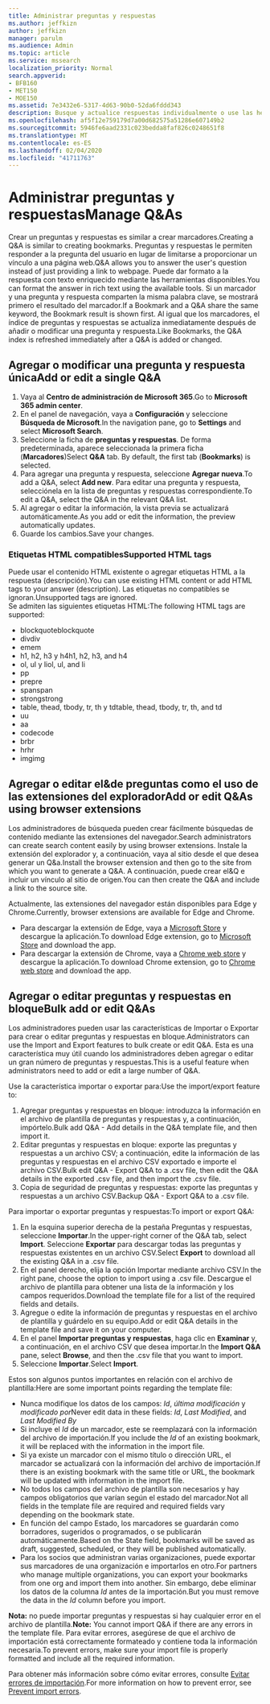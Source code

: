 ```yaml
---
title: Administrar preguntas y respuestas
ms.author: jeffkizn
author: jeffkizn
manager: parulm
ms.audience: Admin
ms.topic: article
ms.service: mssearch
localization_priority: Normal
search.appverid:
- BFB160
- MET150
- MOE150
ms.assetid: 7e3432e6-5317-4d63-90b0-52da6fddd343
description: Busque y actualice respuestas individualmente o use las herramientas disponibles de Búsqueda de Microsoft para editarlas todas a la vez
ms.openlocfilehash: af5f12e759179d7a00d682575a51286e607149b2
ms.sourcegitcommit: 5946fe6aad2331c023bedda8faf826c0248651f8
ms.translationtype: MT
ms.contentlocale: es-ES
ms.lasthandoff: 02/04/2020
ms.locfileid: "41711763"
---
```

# <a name="manage-qas"></a><span data-ttu-id="e7ecb-103">Administrar preguntas y respuestas</span><span class="sxs-lookup"><span data-stu-id="e7ecb-103">Manage Q&As</span></span>

<span data-ttu-id="e7ecb-104">Crear un preguntas y respuestas es similar a crear marcadores.</span><span class="sxs-lookup"><span data-stu-id="e7ecb-104">Creating a Q&A is similar to creating bookmarks.</span></span> <span data-ttu-id="e7ecb-105">Preguntas y respuestas le permiten responder a la pregunta del usuario en lugar de limitarse a proporcionar un vínculo a una página web.</span><span class="sxs-lookup"><span data-stu-id="e7ecb-105">Q&A allows you to answer the user's question instead of just providing a link to webpage.</span></span> <span data-ttu-id="e7ecb-106">Puede dar formato a la respuesta con texto enriquecido mediante las herramientas disponibles.</span><span class="sxs-lookup"><span data-stu-id="e7ecb-106">You can format the answer in rich text using the available tools.</span></span> <span data-ttu-id="e7ecb-107">Si un marcador y una pregunta y respuesta comparten la misma palabra clave, se mostrará primero el resultado del marcador.</span><span class="sxs-lookup"><span data-stu-id="e7ecb-107">If a Bookmark and a Q&A share the same keyword, the Bookmark result is shown first.</span></span> <span data-ttu-id="e7ecb-108">Al igual que los marcadores, el índice de preguntas y respuestas se actualiza inmediatamente después de añadir o modificar una pregunta y respuesta.</span><span class="sxs-lookup"><span data-stu-id="e7ecb-108">Like Bookmarks, the Q&A index is refreshed immediately after a Q&A is added or changed.</span></span>

## <a name="add-or-edit-a-single-qa"></a><span data-ttu-id="e7ecb-109">Agregar o modificar una pregunta y respuesta única</span><span class="sxs-lookup"><span data-stu-id="e7ecb-109">Add or edit a single Q&A</span></span>

1. <span data-ttu-id="e7ecb-110">Vaya al **Centro de administración de Microsoft 365**.</span><span class="sxs-lookup"><span data-stu-id="e7ecb-110">Go to **Microsoft 365 admin center**.</span></span>
1. <span data-ttu-id="e7ecb-111">En el panel de navegación, vaya a **Configuración** y seleccione **Búsqueda de Microsoft**.</span><span class="sxs-lookup"><span data-stu-id="e7ecb-111">In the navigation pane, go to **Settings** and select **Microsoft Search**.</span></span>
1. <span data-ttu-id="e7ecb-112">Seleccione la ficha de **preguntas y respuestas**. De forma predeterminada, aparece seleccionada la primera ficha (**Marcadores**)</span><span class="sxs-lookup"><span data-stu-id="e7ecb-112">Select **Q&A** tab. By default, the first tab (**Bookmarks**) is selected.</span></span>
1. <span data-ttu-id="e7ecb-113">Para agregar una pregunta y respuesta, seleccione **Agregar nueva**.</span><span class="sxs-lookup"><span data-stu-id="e7ecb-113">To add a Q&A, select **Add new**.</span></span>
<span data-ttu-id="e7ecb-114">Para editar una pregunta y respuesta, selecciónela en la lista de preguntas y respuestas correspondiente.</span><span class="sxs-lookup"><span data-stu-id="e7ecb-114">To edit a Q&A, select the Q&A in the relevant Q&A list.</span></span>
1. <span data-ttu-id="e7ecb-115">Al agregar o editar la información, la vista previa se actualizará automáticamente.</span><span class="sxs-lookup"><span data-stu-id="e7ecb-115">As you add or edit the information, the preview automatically updates.</span></span>
1. <span data-ttu-id="e7ecb-116">Guarde los cambios.</span><span class="sxs-lookup"><span data-stu-id="e7ecb-116">Save your changes.</span></span>

### <a name="supported-html-tags"></a><span data-ttu-id="e7ecb-117">Etiquetas HTML compatibles</span><span class="sxs-lookup"><span data-stu-id="e7ecb-117">Supported HTML tags</span></span>

<span data-ttu-id="e7ecb-118">Puede usar el contenido HTML existente o agregar etiquetas HTML a la respuesta (descripción).</span><span class="sxs-lookup"><span data-stu-id="e7ecb-118">You can use existing HTML content or add HTML tags to your answer (description).</span></span> <span data-ttu-id="e7ecb-119">Las etiquetas no compatibles se ignoran.</span><span class="sxs-lookup"><span data-stu-id="e7ecb-119">Unsupported tags are ignored.</span></span>  
<span data-ttu-id="e7ecb-120">Se admiten las siguientes etiquetas HTML:</span><span class="sxs-lookup"><span data-stu-id="e7ecb-120">The following HTML tags are supported:</span></span>

- <span data-ttu-id="e7ecb-121">blockquote</span><span class="sxs-lookup"><span data-stu-id="e7ecb-121">blockquote</span></span>
- <span data-ttu-id="e7ecb-122">div</span><span class="sxs-lookup"><span data-stu-id="e7ecb-122">div</span></span>
- <span data-ttu-id="e7ecb-123">em</span><span class="sxs-lookup"><span data-stu-id="e7ecb-123">em</span></span>
- <span data-ttu-id="e7ecb-124">h1, h2, h3 y h4</span><span class="sxs-lookup"><span data-stu-id="e7ecb-124">h1, h2, h3, and h4</span></span>
- <span data-ttu-id="e7ecb-125">ol, ul y li</span><span class="sxs-lookup"><span data-stu-id="e7ecb-125">ol, ul, and li</span></span>
- <span data-ttu-id="e7ecb-126">p</span><span class="sxs-lookup"><span data-stu-id="e7ecb-126">p</span></span>
- <span data-ttu-id="e7ecb-127">pre</span><span class="sxs-lookup"><span data-stu-id="e7ecb-127">pre</span></span>
- <span data-ttu-id="e7ecb-128">span</span><span class="sxs-lookup"><span data-stu-id="e7ecb-128">span</span></span>
- <span data-ttu-id="e7ecb-129">strong</span><span class="sxs-lookup"><span data-stu-id="e7ecb-129">strong</span></span>
- <span data-ttu-id="e7ecb-130">table, thead, tbody, tr, th y td</span><span class="sxs-lookup"><span data-stu-id="e7ecb-130">table, thead, tbody, tr, th, and td</span></span>
- <span data-ttu-id="e7ecb-131">u</span><span class="sxs-lookup"><span data-stu-id="e7ecb-131">u</span></span>
- <span data-ttu-id="e7ecb-132">a</span><span class="sxs-lookup"><span data-stu-id="e7ecb-132">a</span></span>
- <span data-ttu-id="e7ecb-133">code</span><span class="sxs-lookup"><span data-stu-id="e7ecb-133">code</span></span>
- <span data-ttu-id="e7ecb-134">br</span><span class="sxs-lookup"><span data-stu-id="e7ecb-134">br</span></span>
- <span data-ttu-id="e7ecb-135">hr</span><span class="sxs-lookup"><span data-stu-id="e7ecb-135">hr</span></span>
- <span data-ttu-id="e7ecb-136">img</span><span class="sxs-lookup"><span data-stu-id="e7ecb-136">img</span></span>

## <a name="add-or-edit-qas-using-browser-extensions"></a><span data-ttu-id="e7ecb-137">Agregar o editar el&de preguntas como el uso de las extensiones del explorador</span><span class="sxs-lookup"><span data-stu-id="e7ecb-137">Add or edit Q&As using browser extensions</span></span>

<span data-ttu-id="e7ecb-138">Los administradores de búsqueda pueden crear fácilmente búsquedas de contenido mediante las extensiones del navegador.</span><span class="sxs-lookup"><span data-stu-id="e7ecb-138">Search administrators can create search content easily by using browser extensions.</span></span> <span data-ttu-id="e7ecb-139">Instale la extensión del explorador y, a continuación, vaya al sitio desde el que desea generar un Q&a.</span><span class="sxs-lookup"><span data-stu-id="e7ecb-139">Install the browser extension and then go to the site from which you want to generate a Q&A.</span></span> <span data-ttu-id="e7ecb-140">A continuación, puede crear el&Q e incluir un vínculo al sitio de origen.</span><span class="sxs-lookup"><span data-stu-id="e7ecb-140">You can then create the Q&A and include a link to the source site.</span></span>

<span data-ttu-id="e7ecb-141">Actualmente, las extensiones del navegador están disponibles para Edge y Chrome.</span><span class="sxs-lookup"><span data-stu-id="e7ecb-141">Currently, browser extensions are available for Edge and Chrome.</span></span>

- <span data-ttu-id="e7ecb-142">Para descargar la extensión de Edge, vaya a [Microsoft Store](https://www.microsoft.com/p/microsoft-search-content-creator/9nrqdbcbwq55?activetab=pivot:overviewtab) y descargue la aplicación.</span><span class="sxs-lookup"><span data-stu-id="e7ecb-142">To download Edge extension, go to [Microsoft Store](https://www.microsoft.com/p/microsoft-search-content-creator/9nrqdbcbwq55?activetab=pivot:overviewtab) and download the app.</span></span>
- <span data-ttu-id="e7ecb-143">Para descargar la extensión de Chrome, vaya a [Chrome web store](https://chrome.google.com/webstore/detail/microsoft-search-content/nocnablpaoeecfmfnjoheefkogmleipm) y descargue la aplicación.</span><span class="sxs-lookup"><span data-stu-id="e7ecb-143">To download Chrome extension, go to [Chrome web store](https://chrome.google.com/webstore/detail/microsoft-search-content/nocnablpaoeecfmfnjoheefkogmleipm) and download the app.</span></span>

## <a name="bulk-add-or-edit-qas"></a><span data-ttu-id="e7ecb-144">Agregar o editar preguntas y respuestas en bloque</span><span class="sxs-lookup"><span data-stu-id="e7ecb-144">Bulk add or edit Q&As</span></span>

<span data-ttu-id="e7ecb-145">Los administradores pueden usar las características de Importar o Exportar para crear o editar preguntas y respuestas en bloque.</span><span class="sxs-lookup"><span data-stu-id="e7ecb-145">Administrators can use the Import and Export features to bulk create or edit Q&A.</span></span> <span data-ttu-id="e7ecb-146">Esta es una característica muy útil cuando los administradores deben agregar o editar un gran número de preguntas y respuestas.</span><span class="sxs-lookup"><span data-stu-id="e7ecb-146">This is a useful feature when administrators need to add or edit a large number of Q&A.</span></span>

<span data-ttu-id="e7ecb-147">Use la característica importar o exportar para:</span><span class="sxs-lookup"><span data-stu-id="e7ecb-147">Use the import/export feature to:</span></span>

1. <span data-ttu-id="e7ecb-148">Agregar preguntas y respuestas en bloque: introduzca la información en el archivo de plantilla de preguntas y respuestas y, a continuación, impórtelo.</span><span class="sxs-lookup"><span data-stu-id="e7ecb-148">Bulk add Q&A - Add details in the Q&A template file, and then import it.</span></span>
1. <span data-ttu-id="e7ecb-149">Editar preguntas y respuestas en bloque: exporte las preguntas y respuestas a un archivo CSV; a continuación, edite la información de las preguntas y respuestas en el archivo CSV exportado e importe el archivo CSV.</span><span class="sxs-lookup"><span data-stu-id="e7ecb-149">Bulk edit Q&A - Export Q&A to a .csv file, then edit the Q&A details in the exported .csv file, and then import the .csv file.</span></span>
1. <span data-ttu-id="e7ecb-150">Copia de seguridad de preguntas y respuestas: exporte las preguntas y respuestas a un archivo CSV.</span><span class="sxs-lookup"><span data-stu-id="e7ecb-150">Backup Q&A - Export Q&A to a .csv file.</span></span>

<span data-ttu-id="e7ecb-151">Para importar o exportar preguntas y respuestas:</span><span class="sxs-lookup"><span data-stu-id="e7ecb-151">To import or export Q&A:</span></span>

1. <span data-ttu-id="e7ecb-152">En la esquina superior derecha de la pestaña Preguntas y respuestas, seleccione **Importar**.</span><span class="sxs-lookup"><span data-stu-id="e7ecb-152">In the upper-right corner of the Q&A tab, select **Import**.</span></span>
<span data-ttu-id="e7ecb-153">Seleccione **Exportar** para descargar todas las preguntas y respuestas existentes en un archivo CSV.</span><span class="sxs-lookup"><span data-stu-id="e7ecb-153">Select **Export** to download all the existing Q&A in a .csv file.</span></span>
1. <span data-ttu-id="e7ecb-154">En el panel derecho, elija la opción Importar mediante archivo CSV.</span><span class="sxs-lookup"><span data-stu-id="e7ecb-154">In the right pane, choose the option to import using a .csv file.</span></span>
<span data-ttu-id="e7ecb-155">Descargue el archivo de plantilla para obtener una lista de la información y los campos requeridos.</span><span class="sxs-lookup"><span data-stu-id="e7ecb-155">Download the template file for a list of the required fields and details.</span></span>
1. <span data-ttu-id="e7ecb-156">Agregue o edite la información de preguntas y respuestas en el archivo de plantilla y guárdelo en su equipo.</span><span class="sxs-lookup"><span data-stu-id="e7ecb-156">Add or edit Q&A details in the template file and save it on your computer.</span></span>
1. <span data-ttu-id="e7ecb-157">En el panel **Importar preguntas y respuestas**, haga clic en **Examinar** y, a continuación, en el archivo CSV que desea importar.</span><span class="sxs-lookup"><span data-stu-id="e7ecb-157">In the **Import Q&A** pane, select **Browse**, and then the .csv file that you want to import.</span></span>
1. <span data-ttu-id="e7ecb-158">Seleccione **Importar**.</span><span class="sxs-lookup"><span data-stu-id="e7ecb-158">Select **Import**.</span></span>

<span data-ttu-id="e7ecb-159">Estos son algunos puntos importantes en relación con el archivo de plantilla:</span><span class="sxs-lookup"><span data-stu-id="e7ecb-159">Here are some important points regarding the template file:</span></span>

- <span data-ttu-id="e7ecb-160">Nunca modifique los datos de los campos: *Id*, *última modificación* y *modificado por*</span><span class="sxs-lookup"><span data-stu-id="e7ecb-160">Never edit data in these fields: *Id*, *Last Modified*, and *Last Modified By*</span></span>
- <span data-ttu-id="e7ecb-161">Si incluye el *Id* de un marcador, este se reemplazará con la información del archivo de importación.</span><span class="sxs-lookup"><span data-stu-id="e7ecb-161">If you include the *Id* of an existing bookmark, it will be replaced with the information in the import file.</span></span>
- <span data-ttu-id="e7ecb-162">Si ya existe un marcador con el mismo título o dirección URL, el marcador se actualizará con la información del archivo de importación.</span><span class="sxs-lookup"><span data-stu-id="e7ecb-162">If there is an existing bookmark with the same title or URL, the bookmark will be updated with information in the import file.</span></span>
- <span data-ttu-id="e7ecb-163">No todos los campos del archivo de plantilla son necesarios y hay campos obligatorios que varían según el estado del marcador.</span><span class="sxs-lookup"><span data-stu-id="e7ecb-163">Not all fields in the template file are required and required fields vary depending on the bookmark state.</span></span>
- <span data-ttu-id="e7ecb-164">En función del campo Estado, los marcadores se guardarán como borradores, sugeridos o programados, o se publicarán automáticamente.</span><span class="sxs-lookup"><span data-stu-id="e7ecb-164">Based on the State field, bookmarks will be saved as draft, suggested, scheduled, or they will be published automatically.</span></span>
- <span data-ttu-id="e7ecb-165">Para los socios que administran varias organizaciones, puede exportar sus marcadores de una organización e importarlos en otro.</span><span class="sxs-lookup"><span data-stu-id="e7ecb-165">For partners who manage multiple organizations, you can export your bookmarks from one org and import them into another.</span></span> <span data-ttu-id="e7ecb-166">Sin embargo, debe eliminar los datos de la columna *Id* antes de la importación.</span><span class="sxs-lookup"><span data-stu-id="e7ecb-166">But you must remove the data in the *Id* column before you import.</span></span>

<span data-ttu-id="e7ecb-167">**Nota:** no puede importar preguntas y respuestas si hay cualquier error en el archivo de plantilla.</span><span class="sxs-lookup"><span data-stu-id="e7ecb-167">**Note:** You cannot import Q&A if there are any errors in the template file.</span></span> <span data-ttu-id="e7ecb-168">Para evitar errores, asegúrese de que el archivo de importación está correctamente formateado y contiene toda la información necesaria.</span><span class="sxs-lookup"><span data-stu-id="e7ecb-168">To prevent errors, make sure your import file is properly formatted and include all the required information.</span></span>

<span data-ttu-id="e7ecb-169">Para obtener más información sobre cómo evitar errores, consulte [Evitar errores de importación](manage-bookmarks.md#prevent-import-errors).</span><span class="sxs-lookup"><span data-stu-id="e7ecb-169">For more information on how to prevent error, see [Prevent import errors](manage-bookmarks.md#prevent-import-errors).</span></span>
